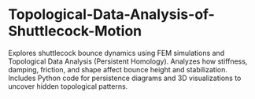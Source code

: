 # Topological-Data-Analysis-of-Shuttlecock-Motion
Explores shuttlecock bounce dynamics using FEM simulations and Topological Data Analysis (Persistent Homology). Analyzes how stiffness, damping, friction, and shape affect bounce height and stabilization. Includes Python code for persistence diagrams and 3D visualizations to uncover hidden topological patterns.
